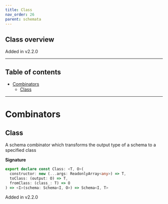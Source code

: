 ```yaml
---
title: Class
nav_order: 26
parent: schemata
---
```


## Class overview

Added in v2.2.0

---

<h2 class="text-delta">Table of contents</h2>

- [Combinators](#combinators)
  - [Class](#class)

---

# Combinators

## Class

A schema combinator which transforms the output type of a schema to a specified class

**Signature**

```ts
export declare const Class: <T, O>(
  constructor: new (...args: ReadonlyArray<any>) => T,
  toClass: (output: O) => T,
  fromClass: (class_: T) => O
) => <I>(schema: Schema<I, O>) => Schema<I, T>
```

Added in v2.2.0
